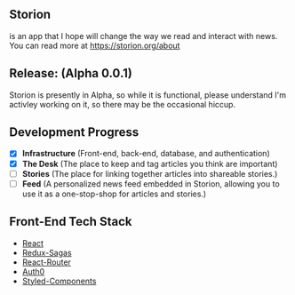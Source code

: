 ## Storion
is an app that I hope will change the way we read and interact with news.  You can read more at https://storion.org/about

## Release: (Alpha 0.0.1)
Storion is presently in Alpha, so while it is functional, please understand I'm activley working on it, so there may be the occasional hiccup.

## Development Progress
- [x] **Infrastructure**
(Front-end, back-end, database, and authentication)
- [x] **The Desk**
(The place to keep and tag articles you think are important)
- [ ] **Stories**
(The place for linking together articles into shareable stories.)
- [ ] **Feed**
(A personalized news feed embedded in Storion, allowing you to use it as a one-stop-shop for articles and stories.)

## Front-End Tech Stack
- [React](https://reactjs.org/)
- [Redux-Sagas](https://redux-saga.js.org/)
- [React-Router](https://reacttraining.com/react-router/)
- [Auth0](https://auth0.com/)
- [Styled-Components](https://www.styled-components.com/)
